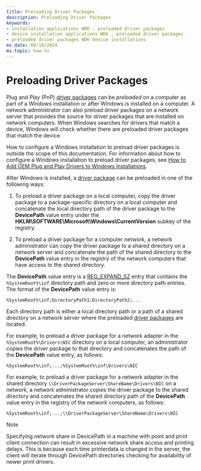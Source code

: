 ```yaml
---
title: Preloading Driver Packages
description: Preloading Driver Packages
keywords:
- installation applications WDK , preloaded driver packages
- device installation applications WDK , preloaded driver packages
- preloaded driver packages WDK device installations
ms.date: 09/10/2024
ms.topic: how-to
---
```


# Preloading Driver Packages

Plug and Play (PnP) [driver packages](driver-packages.md) can be *preloaded* on a computer as part of a Windows installation or after Windows is installed on a computer. A network administrator can also preload driver packages on a network server that provides the source for driver packages that are installed on network computers. When Windows searches for drivers that match a device, Windows will check whether there are preloaded driver packages that match the device.

How to configure a Windows installation to preload driver packages is outside the scope of this documentation. For information about how to configure a Windows installation to preload driver packages, see [How to Add OEM Plug and Play Drivers to Windows Installations](/troubleshoot/windows-server/deployment/add-oem-plug-play-drivers).

After Windows is installed, a [driver package](driver-packages.md) can be preloaded in one of the following ways:

1. To preload a driver package on a local computer, copy the driver package to a package-specific directory on a local computer and concatenate the local directory path of the driver package to the **DevicePath** value entry under the **HKLM\\SOFTWARE\\Microsoft\\Windows\\CurrentVersion** subkey of the registry.

1. To preload a driver package for a computer network, a network administrator can copy the driver package to a shared directory on a network server and concatenate the path of the shared directory to the **DevicePath** value entry in the registry of the network computers that have access to the shared directory.

The **DevicePath** value entry is a [REG_EXPAND_SZ](/windows/desktop/SysInfo/registry-value-types) entry that contains the `%SystemRoot%\inf` directory path and zero or more directory path entries. The format of the **DevicePath** value entry is:

`%SystemRoot%\inf;DirectoryPath1;DirectoryPath2;...`

Each directory path is either a local directory path or a path of a shared directory on a network server where the preloaded [driver packages](driver-packages.md) are located.

For example, to preload a driver package for a network adapter in the `%SystemRoot%\Drivers\NIC` directory on a local computer, an administrator copies the driver package to that directory and concatenates the path of the **DevicePath** value entry, as follows:

`%SystemRoot%\inf;...;%SystemRoot%\inf\Drivers\NIC`

For example, to preload a driver package for a network adapter in the shared directory `\\DriverPackageServer\ShareName\Drivers\NIC` on a network, a network administrator copies the driver package to the shared directory and concatenates the shared directory path of the **DevicePath** value entry in the registry of the network computers, as follows:

`%SystemRoot%\inf;...;\\DriverPackageServer\ShareName\Drivers\NIC`

> [!NOTE]
> Specifying network share in DevicePath in a machine with point and print client connection can result in excessive network share access and printing delays. This is because each time printerdata is changed in the server, the client will iterate through DevicePath directories checking for availability of newer print drivers.
